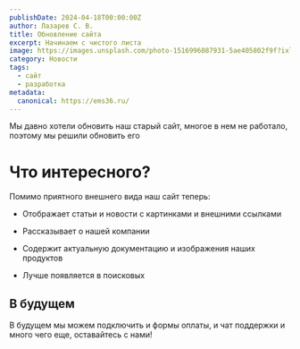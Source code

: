 ```yaml
---
publishDate: 2024-04-18T00:00:00Z
author: Лазарев С. В.
title: Обновление сайта
excerpt: Начинаем с чистого листа
image: https://images.unsplash.com/photo-1516996087931-5ae405802f9f?ixlib=rb-4.0.3&ixid=M3wxMjA3fDB8MHxwaG90by1wYWdlfHx8fGVufDB8fHx8fA%3D%3D&auto=format&fit=crop&w=2070&q=80
category: Новости
tags:
  - сайт
  - разработка
metadata:
  canonical: https://ems36.ru/
---
```


Мы давно хотели обновить наш старый сайт, многое в нем не работало, поэтому мы решили обновить его

# Что интересного?

Помимо приятного внешнего вида наш сайт теперь:

- Отображает статьи и новости с картинками и внешними ссылками

- Рассказывает о нашей компании

- Содержит актуальную документацию и изображения наших продуктов

- Лучше появляется в поисковых

## В будущем

В будущем мы можем подключить и формы оплаты, и чат поддержки и много чего еще, оставайтесь с нами!
